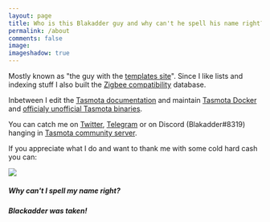 ```yaml
---
layout: page
title: Who is this Blakadder guy and why can't he spell his name right? 
permalink: /about
comments: false
image: 
imageshadow: true
---
```


Mostly known as "the guy with the [templates site](//templates.blakadder.com)". Since I like lists and indexing stuff I also built the [Zigbee compatibility](//zigbee.blakadder.com) database.

Inbetween I edit the [Tasmota documentation](//tasmota.com) and maintain [Tasmota Docker](https://github.com/tasmota/docker-tasmota) and [officialy unofficial Tasmota binaries](https://github.com/tasmota/binaries).

You can catch me on [Twitter](//www.twitter.com/blakadder_), [Telegram](https://t.me/blakadder) or on Discord (Blakadder#8319) hanging in [Tasmota community server](https://discord.gg/Ks2Kzd4).

If you appreciate what I do and want to thank me with some cold hard cash you can:

<script type='text/javascript' src='https://storage.ko-fi.com/cdn/widget/Widget_2.js'></script><script type='text/javascript'>kofiwidget2.init('Support Me on Ko-fi', '#343494', 'S6S650JEK');kofiwidget2.draw();</script> 

<a href="https://paypal.me/tasmotatemplates"><img src="https://img.shields.io/static/v1?logo=paypal&label=&message=Donate via PayPal&color=slategrey"></a>
    

##### Why can't I spell my name right? 
##### Blackadder was taken!